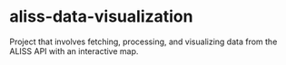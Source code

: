 # aliss-data-visualization
Project that involves fetching, processing, and visualizing data from the ALISS API with an interactive map.
